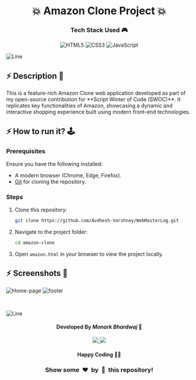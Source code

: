<h1 align='center'><b>💥 Amazon Clone Project 💥</b></h1>

<!-- -------------------------------------------------------------------------------------------------------------- -->

<h3 align='center'>Tech Stack Used 🎮</h3>
<!-- enlist all the technologies used to create this project from them (Remove comment using 'ctrl+z' or 'command+z') -->

<div align='center'>

![HTML5](https://img.shields.io/badge/HTML5-E34F26?style=for-the-badge&logo=html5&logoColor=white)
![CSS3](https://img.shields.io/badge/CSS3-1572B6?style=for-the-badge&logo=css3&logoColor=white)
![JavaScript](https://img.shields.io/badge/JavaScript-F7DF1E?style=for-the-badge&logo=javascript&logoColor=black)

</div>


![Line](https://github.com/Avdhesh-Varshney/WebMasterLog/assets/114330097/4b78510f-a941-45f8-a9d5-80ed0705e847)

<!-- -------------------------------------------------------------------------------------------------------------- -->

## :zap: Description 📃

<div>
    <p>This is a feature-rich Amazon Clone web application developed as part of my open-source contribution for **Script Winter of Code (SWOC)**. It replicates key functionalities of Amazon, showcasing a dynamic and interactive shopping experience built using modern front-end technologies.</p>
    
</div>


<!-- -------------------------------------------------------------------------------------------------------------- -->

## :zap: How to run it? 🕹️


### Prerequisites
Ensure you have the following installed:
- A modern browser (Chrome, Edge, Firefox).
- [Git](https://git-scm.com/) for cloning the repository.

### Steps
1. Clone this repository:
   ```bash
   git clone https://github.com/Avdhesh-Varshney/WebMasterLog.git
   ```
2. Navigate to the project folder:
   ```bash
   cd amazon-clone
   ```
3. Open `amazon.html` in your browser to view the project locally.




<!-- -------------------------------------------------------------------------------------------------------------- -->

## :zap: Screenshots 📸
![Home-page](https://github.com/monark1/WebMasterLog/blob/main/Amazon%20clone/home-page.png)
![footer](https://github.com/monark1/WebMasterLog/blob/main/Amazon%20clone/footer.png)

<br>

![Line](https://github.com/Avdhesh-Varshney/WebMasterLog/assets/114330097/4b78510f-a941-45f8-a9d5-80ed0705e847)

<!-- -------------------------------------------------------------------------------------------------------------- -->

<h4 align='center'>Developed By <b><i>Monark Bhardwaj</i></b> 👦</h4>
<p align='center'>
  <a href='https://www.linkedin.com/in/monark-bhardwaj/'>
    <img src='https://img.shields.io/badge/linkedin-%230077B5.svg?style=for-the-badge&logo=linkedin&logoColor=white' />
  </a>
  <a href='https://github.com/monark1'>
    <img src='https://img.shields.io/badge/github-%23121011.svg?style=for-the-badge&logo=github&logoColor=white' />
  </a>
</p>

<h4 align='center'>Happy Coding 🧑‍💻</h4>

<h3 align="center">Show some &nbsp;❤️&nbsp; by &nbsp;🌟&nbsp; this repository!</h3>
